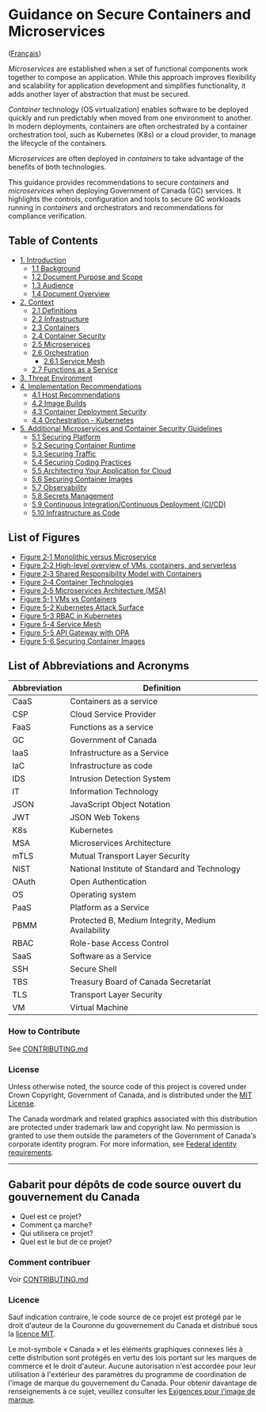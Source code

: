 # Guidance on Secure Containers and Microservices

([Français](#gabarit-pour-dépôts-de-code-source-ouvert-du-gouvernement-du-canada))

*Microservices* are established when a set of functional components work together to compose an application. While this approach improves flexibility and scalability for application development and simplifies functionality, it adds another layer of abstraction that must be secured.

*Container* technology (OS virtualization) enables software to be deployed quickly and run predictably when moved from one environment to another. In modern deployments, containers are often orchestrated by a container orchestration tool, such as Kubernetes (K8s) or a cloud provider, to manage the lifecycle of the containers.

*Microservices* are often deployed in *containers* to take advantage of the benefits of both technologies.

This guidance provides recommendations to secure *containers* and *microservices* when deploying Government of Canada (GC) services. It highlights the controls, configuration and tools to secure GC workloads running in *containers* and orchestrators and recommendations for compliance verification.

## Table of Contents

- [1. Introduction](en/1_Introduction.md)
  - [1.1 Background](en/1_Introduction.md/#11-background)
  - [1.2 Document Purpose and Scope](en/1_Introduction.md/#12-document-purpose-and-scope)
  - [1.3 Audience](en/1_Introduction.md/#13-audience)
  - [1.4 Document Overview](en/1_Introduction.md/#14-document-overview)
- [2. Context](en/2_Context.md/#2-context)
  - [2.1 Definitions](en/2_Context.md/#21-definitions)
  - [2.2 Infrastructure](en/2_Context.md/#22-infrastructure)
  - [2.3 Containers](en/2_Context.md/#23-containers)
  - [2.4 Container Security](en/2_Context.md/#24-container-security)
  - [2.5 Microservices](en/2_Context.md/#25-microservices)
  - [2.6 Orchestration](en/2_Context.md/#26-orchestration)
    - [2.6.1 Service Mesh](en/2_Context.md/#261-service-mesh)
  - [2.7 Functions as a Service](en/2_Context.md/#26-functions-as-a-service)
- [3. Threat Environment](en/3_Threat-Environment.md)
- [4. Implementation Recommendations](en/4_Implementation-Recommendations.md)
  - [4.1 Host Recommendations](en/4_Implementation-Recommendations.md/#41-host-recommendations)
  - [4.2 Image Builds](en/4_Implementation-Recommendations.md/#42-image-builds)
  - [4.3 Container Deployment Security](en/4_Implementation-Recommendations.md/#43-container-deployment-security)
  - [4.4 Orchestration - Kubernetes](en/4_Implementation-Recommendations.md/#44-orchestration---kubernetes)
- [5. Additional Microservices and Container Security Guidelines](en/5_Microservice_Security.md)
  - [5.1 Securing Platform](en/5_Microservice_Security.md#51-securing-platform)
  - [5.2 Securing Container Runtime](en/5_Microservice_Security.md#52-securing-container-runtime)
  - [5.3 Securing Traffic](en/5_Microservice_Security.md#53-securing-traffic)
  - [5.4 Securing Coding Practices](en/5_Microservice_Security.md#54-secure-coding-practices)
  - [5.5 Architecting Your Application for Cloud](en/5_Microservice_Security.md#55-architecting-your-application-for-cloud)
  - [5.6 Securing Container Images](en/5_Microservice_Security.md#56-securing-container-images)
  - [5.7 Observability](en/5_Microservice_Security.md#57-observability)
  - [5.8 Secrets Management](en/5_Microservice_Security.md#58-secrets-management)
  - [5.9 Continuous Integration/Continuous Deployment (CI/CD)](en/5_Microservice_Security.md#59-continuous-integrationcontinuous-deployment-cicd)
  - [5.10 Infrastructure as Code](en/5_Microservice_Security.md#510-infrastructure-as-code)

## List of Figures

- [Figure 2‑1 Monolithic versus Microservice](en/2_Context.md#figure-2-1)
- [Figure 2‑2 High-level overview of VMs, containers, and serverless](en/2_Context.md#figure-2-2)
- [Figure 2‑3 Shared Responsibility Model with Containers](en/2_Context.md#figure-2-3)
- [Figure 2‑4 Container Technologies](en/2_Context.md#figure-2-4)
- [Figure 2‑5 Microservices Architecture (MSA)](en/2_Context.md#figure-2-5)
- [Figure 5-1 VMs vs Containers](en/5_Microservice_Security.md#figure-5-1)
- [Figure 5-2 Kubernetes Attack Surface](en/5_Microservice_Security.md#figure-5-2)
- [Figure 5-3 RBAC in Kubernetes](en/5_Microservice_Security.md#figure-5-3)
- [Figure 5-4 Service Mesh](en/5_Microservice_Security.md#figure-5-4)
- [Figure 5-5 API Gateway with OPA](en/5_Microservice_Security.md#figure-5-5)
- [Figure 5-6 Securing Container Images](en/5_Microservice_Security.md#figure-5-6)

## List of Abbreviations and Acronyms

| Abbreviation | Definition                                         |
| ------------ | -------------------------------------------------- |
| CaaS         | Containers as a service                            |
| CSP          | Cloud Service Provider                             |
| FaaS         | Functions as a service                             |
| GC           | Government of Canada                               |
| IaaS         | Infrastructure as a Service                        |
| IaC          | Infrastructure as code                             |
| IDS          | Intrusion Detection System                         |
| IT           | Information Technology                             |
| JSON         | JavaScript Object Notation                         |
| JWT          | JSON Web Tokens                                    |
| K8s          | Kubernetes                                         |
| MSA          | Microservices Architecture                         |
| mTLS         | Mutual Transport Layer Security                    |
| NIST         | National Institute of Standard and Technology      |
| OAuth        | Open Authentication                                |
| OS           | Operating system                                   |
| PaaS         | Platform as a Service                              |
| PBMM         | Protected B, Medium Integrity, Medium Availability |
| RBAC         | Role-base Access Control                           |
| SaaS         | Software as a Service                              |
| SSH          | Secure Shell                                       |
| TBS          | Treasury Board of Canada Secretariat               |
| TLS          | Transport Layer Security                           |
| VM           | Virtual Machine                                    |

### How to Contribute

See [CONTRIBUTING.md](CONTRIBUTING.md)

### License

Unless otherwise noted, the source code of this project is covered under Crown Copyright, Government of Canada, and is distributed under the [MIT License](LICENSE).

The Canada wordmark and related graphics associated with this distribution are protected under trademark law and copyright law. No permission is granted to use them outside the parameters of the Government of Canada's corporate identity program. For more information, see [Federal identity requirements](https://www.canada.ca/en/treasury-board-secretariat/topics/government-communications/federal-identity-requirements.html).

---

## Gabarit pour dépôts de code source ouvert du gouvernement du Canada

- Quel est ce projet?
- Comment ça marche?
- Qui utilisera ce projet?
- Quel est le but de ce projet?

### Comment contribuer

Voir [CONTRIBUTING.md](CONTRIBUTING.md)

### Licence

Sauf indication contraire, le code source de ce projet est protégé par le droit d'auteur de la Couronne du gouvernement du Canada et distribué sous la [licence MIT](LICENSE).

Le mot-symbole « Canada » et les éléments graphiques connexes liés à cette distribution sont protégés en vertu des lois portant sur les marques de commerce et le droit d'auteur. Aucune autorisation n'est accordée pour leur utilisation à l'extérieur des paramètres du programme de coordination de l'image de marque du gouvernement du Canada. Pour obtenir davantage de renseignements à ce sujet, veuillez consulter les [Exigences pour l'image de marque](https://www.canada.ca/fr/secretariat-conseil-tresor/sujets/communications-gouvernementales/exigences-image-marque.html).
